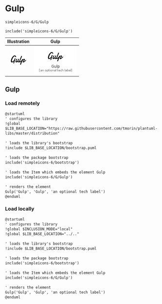 # Gulp


```text
simpleicons-6/G/Gulp
```

```text
include('simpleicons-6/G/Gulp')
```



| Illustration | Gulp |
| :---: | :---: |
| ![illustration for Illustration](../../simpleicons-6/G/Gulp.png) | ![illustration for Gulp](../../simpleicons-6/G/Gulp.Local.png) |




## Gulp

### Load remotely
```plantuml
@startuml
' configures the library
!global $LIB_BASE_LOCATION="https://raw.githubusercontent.com/tmorin/plantuml-libs/master/distribution"

' loads the library's bootstrap
!include $LIB_BASE_LOCATION/bootstrap.puml

' loads the package bootstrap
include('simpleicons-6/bootstrap')

' loads the Item which embeds the element Gulp
include('simpleicons-6/G/Gulp')

' renders the element
Gulp('Gulp', 'Gulp', 'an optional tech label')
@enduml
```

### Load locally
```plantuml
@startuml
' configures the library
!global $INCLUSION_MODE="local"
!global $LIB_BASE_LOCATION="../.."

' loads the library's bootstrap
!include $LIB_BASE_LOCATION/bootstrap.puml

' loads the package bootstrap
include('simpleicons-6/bootstrap')

' loads the Item which embeds the element Gulp
include('simpleicons-6/G/Gulp')

' renders the element
Gulp('Gulp', 'Gulp', 'an optional tech label')
@enduml
```

